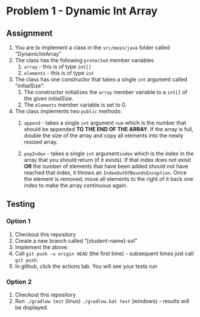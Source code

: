 # Problem 1 - Dynamic Int Array

## Assignment

1. You are to implement a class in the `src/main/java` folder called "DynamicIntArray"
2. The class has the following `protected` member variables
    1. `array` - this is of type `int[]`
    2. `elements` - this is of type `int`
3. The class has one constructor that takes a single `int` argument called "initialSize". 
    1. The constructor initializes the `array` member variable to a `int[]` of the given initialSize.
    2. The `elements` member variable is set to 0.
4. The class implements two `public` methods:
    1. `append` - takes a single `int` argument `num` which is the number that should be appended __TO THE END OF THE ARRAY__. If the array is full, double the size of the array and copy all elements into the newly resized array.

    2. `popIndex` - takes a single `int` argument`index` which is the index in the array that you should return (if it exists). If that index does not exisit __OR__ the number of elements that have been added should not have reached that index, it throws an `IndexOutOfBoundsException`. Once the element is removed, move all elements to the right of it back one index to make the array continuous again.

## Testing

### Option 1

1. Checkout this repository
2. Create a new branch called "[student-name]-sol"
3. Implement the above.
4. Call `git push -u origin HEAD` (the first time) - subsequent times just call `git push`.
5. In github, click the actions tab. You will see your tests run

### Option 2

1. Checkout this repository
2. Run `./gradlew test` (linux) `./gradlew.bat test` (windows) - results will be displayed.
